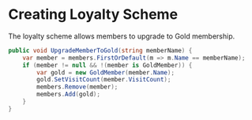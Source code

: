 # Creating Loyalty Scheme

The loyalty scheme allows members to upgrade to Gold membership.
```csharp
public void UpgradeMemberToGold(string memberName) {
    var member = members.FirstOrDefault(m => m.Name == memberName);
    if (member != null && !(member is GoldMember)) {
        var gold = new GoldMember(member.Name);
        gold.SetVisitCount(member.VisitCount);
        members.Remove(member);
        members.Add(gold);
    }
}
```
